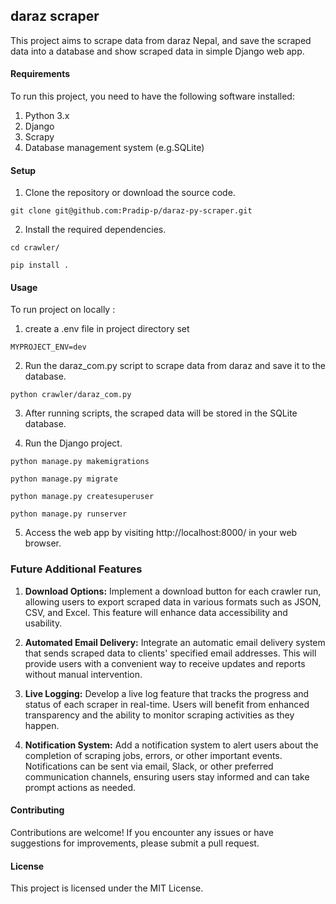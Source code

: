 ## daraz scraper

This project aims to scrape data from  daraz Nepal, and save the scraped data into a database and show scraped data in simple Django web app.

#### Requirements
To run this project, you need to have the following software installed:

1. Python 3.x
2. Django
3. Scrapy 
4. Database management system (e.g.SQLite)

#### Setup
1. Clone the repository or download the source code.
```
git clone git@github.com:Pradip-p/daraz-py-scraper.git
```
2. Install the required dependencies.
```
cd crawler/
```
```
pip install .
```
#### Usage

To run project on locally :

1. create a .env file in project directory
set 
```
MYPROJECT_ENV=dev
```

2. Run the daraz_com.py script to scrape data from daraz and save it to the database.
```
python crawler/daraz_com.py
```

3. After running scripts, the scraped data will be stored in the SQLite database.

4. Run the Django project.
```
python manage.py makemigrations
```
```
python manage.py migrate
```
```
python manage.py createsuperuser
```
```
python manage.py runserver
```
5. Access the web app by visiting http://localhost:8000/ in your web browser.

### Future Additional Features

1. **Download Options:** Implement a download button for each crawler run, allowing users to export scraped data in various formats such as JSON, CSV, and Excel. This feature will enhance data accessibility and usability.

2. **Automated Email Delivery:** Integrate an automatic email delivery system that sends scraped data to clients' specified email addresses. This will provide users with a convenient way to receive updates and reports without manual intervention.

3. **Live Logging:** Develop a live log feature that tracks the progress and status of each scraper in real-time. Users will benefit from enhanced transparency and the ability to monitor scraping activities as they happen.

4. **Notification System:** Add a notification system to alert users about the completion of scraping jobs, errors, or other important events. Notifications can be sent via email, Slack, or other preferred communication channels, ensuring users stay informed and can take prompt actions as needed.




#### Contributing
Contributions are welcome! If you encounter any issues or have suggestions for improvements, please submit a pull request.

#### License
This project is licensed under the MIT License.

